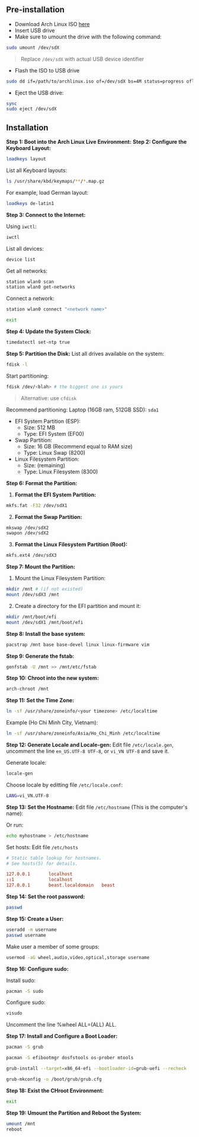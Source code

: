 ## Pre-installation

- Download Arch Linux ISO [here](https://archlinux.org/download/)
- Insert USB drive
- Make sure to umount the drive with the following command:

```sh
sudo umount /dev/sdX
```

> Replace `/dev/sdX` with actual USB device identifier

- Flash the ISO to USB drive
```sh
sudo dd if=/path/to/archlinux.iso of=/dev/sdX bs=4M status=progress oflag=sync
```

- Eject the USB drive:
```sh
sync
sudo eject /dev/sdX
```

## Installation

**Step 1: Boot into the Arch Linux Live Environment:**
**Step 2: Configure the Keyboard Layout:**

```sh
loadkeys layout
```

List all Keyboard layouts:

```sh
ls /usr/share/kbd/keymaps/**/*.map.gz
```

For example, load German layout:
```sh
loadkeys de-latin1
```

**Step 3: Connect to the Internet:**

Using `iwctl`:

```sh
iwctl
```

List all devices:

```sh
device list
```

Get all networks:
```sh
station wlan0 scan
station wlan0 get-networks
```

Connect a network:
```sh
station wlan0 connect "<network name>"
```

```sh
exit
```

**Step 4: Update the System Clock:**

```sh
timedatectl set-ntp true
```

**Step 5: Partition the Disk:**
List all drives available on the system:

```sh
fdisk -l
```

Start partitioning:
```sh
fdisk /dev/<blah> # the biggest one is yours
```
> Alternative: use `cfdisk`

Recommend partitioning:
Laptop (16GB ram, 512GB SSD): `sda1`
- EFI System Partition (ESP):
    - Size: 512 MB
    - Type: EFI System (EF00)
- Swap Partition:
    - Size: 16 GB (Recommend equal to RAM size)
    - Type: Linux Swap (8200)
- Linux Filesystem Partition:
    - Size: (remaining)
    - Type: Linux Filesystem (8300)

**Step 6: Format the Partition:**

1. **Format the EFI System Partition:**
```sh
mkfs.fat -F32 /dev/sdX1
```
2. **Format the Swap Partition:**
```sh
mkswap /dev/sdX2
swapon /dev/sdX2
```
3. **Format the Linux Filesystem Partition (Root):**
```sh
mkfs.ext4 /dev/sdX3
```

**Step 7: Mount the Partition:**
1. Mount the Linux Filesystem Partition:
```sh
mkdir /mnt # (if not existed)
mount /dev/sdX3 /mnt
```

2. Create a directory for the EFI partition and mount it:
```sh
mkdir /mnt/boot/efi
mount /dev/sdX1 /mnt/boot/efi
```

**Step 8: Install the base system:**
```sh
pacstrap /mnt base base-devel linux linux-firmware vim
```

**Step 9: Generate the fstab:**
```sh
genfstab -U /mnt >> /mnt/etc/fstab
```

**Step 10: Chroot into the new system:**
```sh
arch-chroot /mnt
```

**Step 11: Set the Time Zone:**
```sh
ln -sf /usr/share/zoneinfo/<your timezone> /etc/localtime
```

Example (Ho Chi Minh City, Vietnam):
```sh
ln -sf /usr/share/zoneinfo/Asia/Ho_Chi_Minh /etc/localtime
```

**Step 12: Generate Locale and Locale-gen:**
Edit file `/etc/locale.gen`, uncomment the line `en_US.UTF-8 UTF-8`, or `vi_VN UTF-8` and save it.

Generate locale:
```sh
locale-gen
```

Choose locale by editting file `/etc/locale.conf`:
```sh
LANG=vi_VN.UTF-8
```

**Step 13: Set the Hostname:**
Edit file `/etc/hostname` (This is the computer's name):

Or run:
```sh
echo myhostname > /etc/hostname
```

Set hosts:
Edit file `/etc/hosts`

```conf
# Static table lookup for hostnames.
# See hosts(5) for details.

127.0.0.1       localhost
::1             localhost
127.0.0.1       beast.localdomain   beast
```

**Step 14: Set the root password:**
```sh
passwd
```

**Step 15: Create a User:**
```sh
useradd -m username
passwd username
```

Make user a member of some groups:
```sh
usermod -aG wheel,audio,video,optical,storage username
```

**Step 16: Configure sudo:**

Install sudo:
```sh
pacman -S sudo
```

Configure sudo:
```sh
visudo
```

Uncomment the line %wheel ALL=(ALL) ALL.

**Step 17: Install and Configure a Boot Loader:**

```sh
pacman -S grub
```

```sh
pacman -S efibootmgr dosfstools os-prober mtools
```

```sh
grub-install --target=x86_64-efi --bootloader-id=grub-uefi --recheck
```

```sh
grub-mkconfig -o /boot/grub/grub.cfg
```

**Step 18: Exist the CHroot Environment:**
```sh
exit
```

**Step 19: Umount the Partition and Reboot the System:**
```sh
umount /mnt
reboot
```
